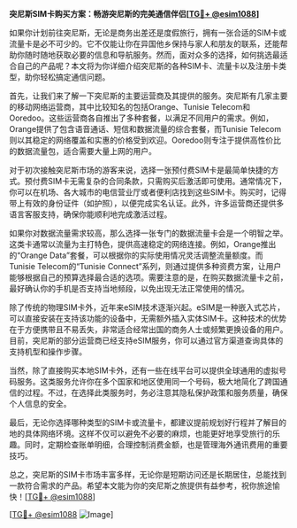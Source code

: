 **突尼斯SIM卡购买方案：畅游突尼斯的完美通信伴侣[[TG💪+ @esim1088](https://t.me/s/esim1088)]**

如果你计划前往突尼斯，无论是商务出差还是度假旅行，拥有一张合适的SIM卡或流量卡是必不可少的。它不仅能让你在异国他乡保持与家人和朋友的联系，还能帮助你随时随地获取必要的信息和导航服务。然而，面对众多的选择，如何挑选最适合自己的产品呢？本文将为你详细介绍突尼斯的各种SIM卡、流量卡以及注册卡类型，助你轻松搞定通信问题。

首先，让我们来了解一下突尼斯的主要运营商及其提供的服务。突尼斯有几家主要的移动网络运营商，其中比较知名的包括Orange、Tunisie Telecom和Ooredoo。这些运营商各自推出了多种套餐，以满足不同用户的需求。例如，Orange提供了包含语音通话、短信和数据流量的综合套餐，而Tunisie Telecom则以其稳定的网络覆盖和实惠的价格受到欢迎。Ooredoo则专注于提供高性价比的数据流量包，适合需要大量上网的用户。

对于初次接触突尼斯市场的游客来说，选择一张预付费SIM卡是最简单快捷的方式。预付费SIM卡无需复杂的合同条款，只需购买后激活即可使用。通常情况下，你可以在机场、各大城市的电信营业厅或者便利店找到这些SIM卡。购买时，记得带上有效的身份证件（如护照），以便完成实名认证。此外，许多运营商还提供多语言客服支持，确保你能顺利地完成激活过程。

如果你对数据流量需求较高，那么选择一张专门的数据流量卡会是一个明智之举。这类卡通常以流量为主打特色，提供高速稳定的网络连接。例如，Orange推出的“Orange Data”套餐，可以根据你的实际使用情况灵活调整流量额度。而Tunisie Telecom的“Tunisie Connect”系列，则通过提供多种资费方案，让用户能够根据自己的预算选择最合适的选项。需要注意的是，在购买数据流量卡之前，最好确认你的手机是否支持当地频段，以免出现无法正常使用的情况。

除了传统的物理SIM卡外，近年来eSIM技术逐渐兴起。eSIM是一种嵌入式芯片，可以直接安装在支持该功能的设备中，无需额外插入实体SIM卡。这种技术的优势在于方便携带且不易丢失，非常适合经常出国的商务人士或频繁更换设备的用户。目前，突尼斯的部分运营商已经支持eSIM服务，你可以通过官方渠道查询具体的支持机型和操作步骤。

当然，除了直接购买本地SIM卡外，还有一些在线平台可以提供全球通用的虚拟号码服务。这类服务允许你在多个国家和地区使用同一个号码，极大地简化了跨国通信的过程。不过，在选择此类服务时，务必注意其隐私保护政策和服务质量，确保个人信息的安全。

最后，无论你选择哪种类型的SIM卡或流量卡，都建议提前规划好行程并了解目的地的具体网络环境。这样不仅可以避免不必要的麻烦，也能更好地享受旅行的乐趣。同时，定期检查账单明细，合理控制消费金额，也是管理海外通讯费用的重要技巧。

总之，突尼斯的SIM卡市场丰富多样，无论你是短期访问还是长期居住，总能找到一款符合需求的产品。希望本文能为你的突尼斯之旅提供有益参考，祝你旅途愉快！[[TG💪+ @esim1088](https://t.me/s/esim1088)]

[[TG💪+ @esim1088](https://t.me/s/esim1088) ![Image](https://i.postimg.cc/4NQfJmqS/Snipaste-2025-05-13-00-14-12.png)]